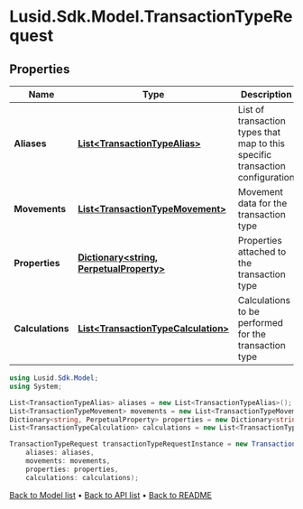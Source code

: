 # Lusid.Sdk.Model.TransactionTypeRequest

## Properties

Name | Type | Description | Notes
------------ | ------------- | ------------- | -------------
**Aliases** | [**List&lt;TransactionTypeAlias&gt;**](TransactionTypeAlias.md) | List of transaction types that map to this specific transaction configuration | 
**Movements** | [**List&lt;TransactionTypeMovement&gt;**](TransactionTypeMovement.md) | Movement data for the transaction type | 
**Properties** | [**Dictionary&lt;string, PerpetualProperty&gt;**](PerpetualProperty.md) | Properties attached to the transaction type | [optional] 
**Calculations** | [**List&lt;TransactionTypeCalculation&gt;**](TransactionTypeCalculation.md) | Calculations to be performed for the transaction type | [optional] 

```csharp
using Lusid.Sdk.Model;
using System;

List<TransactionTypeAlias> aliases = new List<TransactionTypeAlias>();
List<TransactionTypeMovement> movements = new List<TransactionTypeMovement>();
Dictionary<string, PerpetualProperty> properties = new Dictionary<string, PerpetualProperty>();
List<TransactionTypeCalculation> calculations = new List<TransactionTypeCalculation>();

TransactionTypeRequest transactionTypeRequestInstance = new TransactionTypeRequest(
    aliases: aliases,
    movements: movements,
    properties: properties,
    calculations: calculations);
```

[Back to Model list](../README.md#documentation-for-models) &#8226; [Back to API list](../README.md#documentation-for-api-endpoints) &#8226; [Back to README](../README.md)
